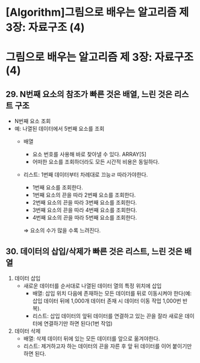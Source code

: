 # [Algorithm]그림으로 배우는 알고리즘 제 3장: 자료구조 (4)

# 그림으로 배우는 알고리즘 제 3장: 자료구조 (4)

## 29. N번째 요소의 참조가 빠른 것은 배열, 느린 것은 리스트 구조

- N번째 요소 조회
- 예: 나열된 데이터에서 5번째 요소를 조회
    - 배열
        - 요소 번호를 사용해 바로 찾아낼 수 있다. ARRAY[5]
        - 어떠한 요소를 조회하더라도 모든 시간적 비용은 동일하다.
    - 리스트: 1번째 데이터부터 차례대로 끄능ㄹ 따라가야한다.
        - 1번째 요소를 조회한다.
        - 1번째 요소의 끈을 따라 2번째 요소를 조회한다.
        - 2번째 요소의 끈을 따라 3번째 요소를 조회한다.
        - 3번째 요소의 끈을 따라 4번째 요소를 조회한다.
        - 4번째 요소의 끈을 따라 5번째 요소를 조회한다.
        
        ⇒ 요소의 수가 많을 수록 느려진다.
        

## 30. 데이터의 삽입/삭제가 빠른 것은 리스트, 느린 것은 배열

1. 데이터 삽입
    - 새로운 데이터를 순서대로 나열된 데이터 열의 특정 위치에 삽입
        - 배열: 삽입 위치 다음에 존재하는 모든 데이터를 뒤로 이동시켜야 한다(예: 삽입 데이터 뒤에 1,000개 데이터 존재 시 데이터 이동 작업 1,000번 반복).
        - 리스트: 삽입 데이터의 앞뒤 데이터를 연결하고 있는 끈을 잘라 새로운 데이터에 연결하기만 하면 된다(1번 작업)
2. 데이터 삭제
    - 배열: 삭제 데이터 뒤에 있는 모든 데이터를 앞으로 옮겨야한다.
    - 리스트: 제거하고자 하는 데이터의 끈을 자른 후 앞 뒤 데이터를 이어 붙이기만 하면 된다.